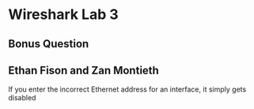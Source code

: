 # Wireshark Lab 3

## Bonus Question

## Ethan Fison and Zan Montieth

If you enter the incorrect Ethernet address for an interface, it simply gets disabled